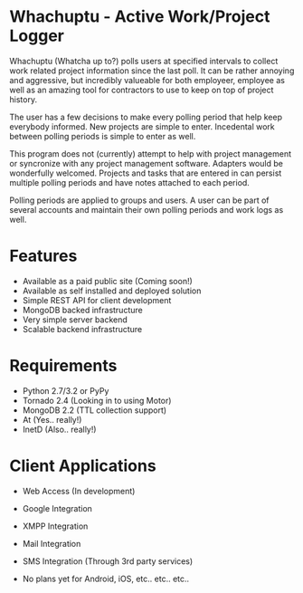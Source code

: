 Whachuptu - Active Work/Project Logger
======================================

Whachuptu (Whatcha up to?) polls users at specified intervals to collect work related project information since the
last poll.  It can be rather annoying and aggressive, but incredibly valueable for both employeer, employee as well as
an amazing tool for contractors to use to keep on top of project history.

The user has a few decisions to make every polling period that help keep everybody informed.  New projects are simple to enter.  Incedental work between polling periods is simple to enter as well.

This program does not (currently) attempt to help with project management or syncronize with any project management software.  Adapters would be wonderfully welcomed.  Projects and tasks that are entered in can persist multiple polling periods and have notes attached to each period.

Polling periods are applied to groups and users.  A user can be part of several accounts and maintain their own polling periods and work logs as well.

Features
========

  - Available as a paid public site (Coming soon!)
  - Available as self installed and deployed solution
  - Simple REST API for client development
  - MongoDB backed infrastructure
  - Very simple server backend
  - Scalable backend infrastructure

Requirements
============

  - Python 2.7/3.2 or PyPy
  - Tornado 2.4 (Looking in to using Motor)
  - MongoDB 2.2 (TTL collection support)
  - At (Yes.. really!)
  - InetD (Also.. really!)

Client Applications
===================

  - Web Access (In development)
  - Google Integration
  - XMPP Integration
  - Mail Integration
  - SMS Integration (Through 3rd party services)

  - No plans yet for Android, iOS, etc.. etc.. etc.. 